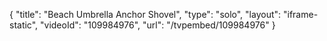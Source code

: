 {
    "title": "Beach Umbrella Anchor Shovel",
    "type": "solo",
    "layout": "iframe-static",
    "videoId": "109984976",
    "url": "\/tvpembed\/109984976"
}